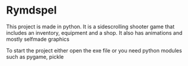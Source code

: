 # Rymdspel
 This project is made in python. It is a sidescrolling shooter game that includes an inventory, equipment and a shop. It also has animations and mostly selfmade graphics

To start the project either open the exe file or you need python modules such as pygame, pickle
